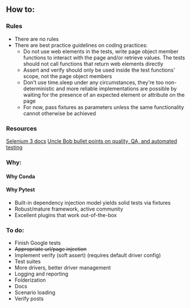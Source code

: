 
## How to:

### Rules
* There are no rules
* There are best practice guidelines on coding practices:
  * Do not use web elements in the tests, write page object member functions to interact with the page and/or retrieve values. The tests should not call functions that return web elements directly
  * Assert and verify should only be used inside the test functions' scope, not the page object members
  * Don't use time.sleep under any circumstances, they're too non-deterministic and more reliable implementations are possible by waiting for the presence of an expected element or attribute on the page
  * For now, pass fixtures as parameters unless the same functionality cannot otherwise be achieved

### Resources
[Selenium 3 docs](https://seleniumhq.github.io/selenium/docs/api/py/index.html) 
[Uncle Bob bullet points on quality, QA, and automated testing](https://content.pivotal.io/blog/uncle-bob-agile-testing-and-bdd)

### Why:
  #### Why Conda
  #### Why Pytest
  * Built-in dependency injection model yields solid tests via fixtures
  * Robust/mature framework, active community
  * Excellent plugins that work out-of-the-box 

### To do:
* Finish Google tests
* ~~Appropriate url/page injection~~
* Implement verify (soft assert) (requires default driver config)
* Test suites
* More drivers, better driver management
* Logging and reporting
* Folderization
* Docs
* Scenario loading
* Verify posts